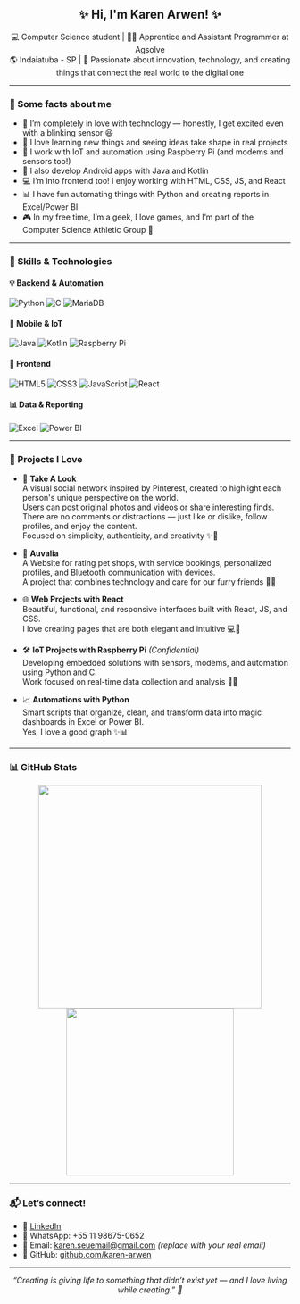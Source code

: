 <h2 align="center">✨ Hi, I'm Karen Arwen! ✨</h2>

<p align="center">
  💻 Computer Science student | 👩‍💻 Apprentice and Assistant Programmer at Agsolve <br>
  🌎 Indaiatuba - SP | 🚀 Passionate about innovation, technology, and creating things that connect the real world to the digital one
</p>

---

### 🧸 Some facts about me

- 💜 I’m completely in love with technology — honestly, I get excited even with a blinking sensor 😆  
- 🌟 I love learning new things and seeing ideas take shape in real projects
- 🤖 I work with IoT and automation using Raspberry Pi (and modems and sensors too!)
- 📱 I also develop Android apps with Java and Kotlin
- 💻 I’m into frontend too! I enjoy working with HTML, CSS, JS, and React
- 📊 I have fun automating things with Python and creating reports in Excel/Power BI
- 🎮 In my free time, I’m a geek, I love games, and I’m part of the Computer Science Athletic Group 💙

---

### 🧰 Skills & Technologies

#### 💡 Backend & Automation
![Python](https://img.shields.io/badge/-Python-333?style=flat&logo=python)
![C](https://img.shields.io/badge/-C-333?style=flat&logo=c)
![MariaDB](https://img.shields.io/badge/-MariaDB-333?style=flat&logo=mariadb)

#### 🤖 Mobile & IoT
![Java](https://img.shields.io/badge/-Java-333?style=flat&logo=java)
![Kotlin](https://img.shields.io/badge/-Kotlin-333?style=flat&logo=kotlin)
![Raspberry Pi](https://img.shields.io/badge/-RaspberryPi-333?style=flat&logo=raspberry-pi)

#### 🎨 Frontend
![HTML5](https://img.shields.io/badge/-HTML5-333?style=flat&logo=html5)
![CSS3](https://img.shields.io/badge/-CSS3-333?style=flat&logo=css3)
![JavaScript](https://img.shields.io/badge/-JavaScript-333?style=flat&logo=javascript)
![React](https://img.shields.io/badge/-React-333?style=flat&logo=react)

#### 📊 Data & Reporting
![Excel](https://img.shields.io/badge/-Excel-333?style=flat&logo=microsoft-excel)
![Power BI](https://img.shields.io/badge/-PowerBI-333?style=flat&logo=powerbi)

---

### 💖 Projects I Love

- 🌟 **Take A Look**  
  A visual social network inspired by Pinterest, created to highlight each person's unique perspective on the world.  
  Users can post original photos and videos or share interesting finds. There are no comments or distractions — just like or dislike, follow profiles, and enjoy the content.  
  Focused on simplicity, authenticity, and creativity ✨📸

- 🐾 **Auvalia**  
  A Website for rating pet shops, with service bookings, personalized profiles, and Bluetooth communication with devices.  
  A project that combines technology and care for our furry friends 🐶🐱

- 🌐 **Web Projects with React**  
  Beautiful, functional, and responsive interfaces built with React, JS, and CSS.  
  I love creating pages that are both elegant and intuitive 💻🎨

- 🛠️ **IoT Projects with Raspberry Pi** *(Confidential)*  
  Developing embedded solutions with sensors, modems, and automation using Python and C.  
  Work focused on real-time data collection and analysis 📡🔧

- 📈 **Automations with Python**  
  Smart scripts that organize, clean, and transform data into magic dashboards in Excel or Power BI.  
  Yes, I love a good graph ✨📊

---

### 📊 GitHub Stats

<p align="center">
  <img src="https://github-readme-stats.vercel.app/api?username=karen-arwen&show_icons=true&theme=tokyonight" width="400"/>
  <img src="https://github-readme-stats.vercel.app/api/top-langs/?username=karen-arwen&layout=compact&theme=tokyonight" width="300"/>
</p>

---

### 📬 Let’s connect!

- 💼 [LinkedIn](https://br.linkedin.com/in/karenarwen)
- 📱 WhatsApp: +55 11 98675-0652
- 📧 Email: karen.seuemail@gmail.com *(replace with your real email)*
- 🐙 GitHub: [github.com/karen-arwen](https://github.com/karen-arwen)

---

<p align="center"><i>“Creating is giving life to something that didn’t exist yet — and I love living while creating.” 💜</i></p>
